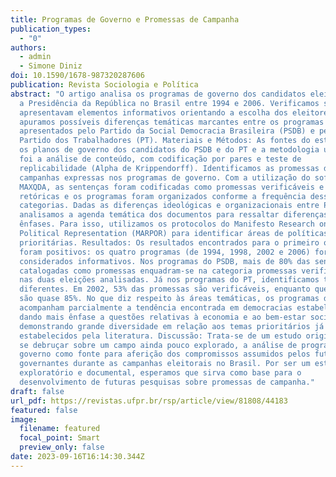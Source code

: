 ```yaml
---
title: Programas de Governo e Promessas de Campanha
publication_types:
  - "0"
authors:
  - admin
  - Simone Diniz
doi: 10.1590/1678-987320287606
publication: Revista Sociologia e Política
abstract: "O artigo analisa os programas de governo dos candidatos eleitos para
  a Presidência da República no Brasil entre 1994 e 2006. Verificamos se eles
  apresentavam elementos informativos orientando a escolha dos eleitores e
  apuramos possíveis diferenças temáticas marcantes entre os programas
  apresentados pelo Partido da Social Democracia Brasileira (PSDB) e pelo
  Partido dos Trabalhadores (PT). Materiais e Métodos: As fontes do estudo foram
  os planos de governo dos candidatos do PSDB e do PT e a metodologia utilizada
  foi a análise de conteúdo, com codificação por pares e teste de
  replicabilidade (Alpha de Krippendorff). Identificamos as promessas de
  campanhas expressas nos programas de governo. Com a utilização do software
  MAXQDA, as sentenças foram codificadas como promessas verificáveis e promessas
  retóricas e os programas foram organizados conforme a frequência dessas duas
  categorias. Dadas as diferenças ideológicas e organizacionais entre PSDB e PT,
  analisamos a agenda temática dos documentos para ressaltar diferenças de
  ênfases. Para isso, utilizamos os protocolos do Manifesto Research on
  Political Representation (MARPOR) para identificar áreas de políticas públicas
  prioritárias. Resultados: Os resultados encontrados para o primeiro objetivo
  foram positivos: os quatro programas (de 1994, 1998, 2002 e 2006) foram
  considerados informativos. Nos programas do PSDB, mais de 80% das sentenças
  catalogadas como promessas enquadram-se na categoria promessas verificáveis
  nas duas eleições analisadas. Já nos programas do PT, identificamos tendências
  diferentes. Em 2002, 53% das promessas são verificáveis, enquanto que em 2006
  são quase 85%. No que diz respeito às áreas temáticas, os programas de governo
  acompanham parcialmente a tendência encontrada em democracias estabelecidas,
  dando mais ênfase a questões relativas à economia e ao bem-estar social, não
  demonstrando grande diversidade em relação aos temas prioritários já
  estabelecidos pela literatura. Discussão: Trata-se de um estudo original por
  se debruçar sobre um campo ainda pouco explorado, a análise de programas de
  governo como fonte para aferição dos compromissos assumidos pelos futuros
  governantes durante as campanhas eleitorais no Brasil. Por ser um estudo
  exploratório e documental, esperamos que sirva como base para o
  desenvolvimento de futuras pesquisas sobre promessas de campanha."
draft: false
url_pdf: https://revistas.ufpr.br/rsp/article/view/81808/44183
featured: false
image:
  filename: featured
  focal_point: Smart
  preview_only: false
date: 2023-09-16T16:14:30.344Z
---
```

